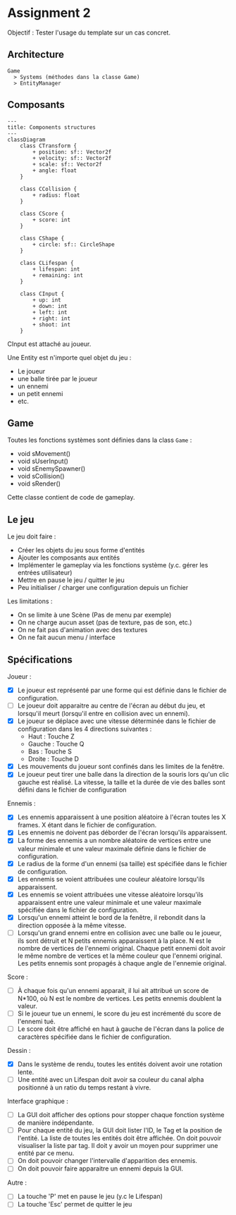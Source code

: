 # Assignment 2

Objectif : Tester l'usage du template sur un cas concret.

## Architecture

```
Game
  > Systems (méthodes dans la classe Game)
  > EntityManager
```

## Composants

```mermaid
---
title: Components structures
---
classDiagram
    class CTransform {
        + position: sf:: Vector2f
        + velocity: sf:: Vector2f
        + scale: sf:: Vector2f
        + angle: float
    }

    class CCollision {
        + radius: float
    }

    class CScore {
        + score: int
    }

    class CShape {
        + circle: sf:: CircleShape
    }

    class CLifespan {
        + lifespan: int
        + remaining: int
    }

    class CInput {
        + up: int
        + down: int
        + left: int
        + right: int
        + shoot: int
    }
```

CInput est attaché au joueur.

Une Entity est n'importe quel objet du jeu :

- Le joueur
- une balle tirée par le joueur
- un ennemi
- un petit ennemi
- etc.


## Game

Toutes les fonctions systèmes sont définies dans la class `Game` :

- void sMovement()
- void sUserInput()
- void sEnemySpawner()
- void sCollision()
- void sRender()

Cette classe contient de code de gameplay.

## Le jeu

Le jeu doit faire :

- Créer les objets du jeu sous forme d'entités
- Ajouter les composants aux entités
- Implémenter le gameplay via les fonctions système (y.c. gérer les entrées utilisateur)
- Mettre en pause le jeu / quitter le jeu
- Peu initialiser / charger une configuration depuis un fichier

Les limitations :

- On se limite à une Scène (Pas de menu par exemple)
- On ne charge aucun asset (pas de texture, pas de son, etc.)
- On ne fait pas d'animation avec des textures
- On ne fait aucun menu / interface

## Spécifications

Joueur :

- [x] Le joueur est représenté par une forme qui est définie dans le fichier de configuration.
- [ ] Le joueur doit apparaitre au centre de l'écran au début du jeu, et lorsqu'il meurt (lorsqu'il entre en
  collision avec un ennemi).
- [x] Le joueur se déplace avec une vitesse déterminée dans le fichier de configuration dans les 4 directions
  suivantes :
    + Haut : Touche Z
    + Gauche : Touche Q
    + Bas : Touche S
    + Droite : Touche D
- [x] Les mouvements du joueur sont confinés dans les limites de la fenêtre.
- [x] Le joueur peut tirer une balle dans la direction de la souris lors qu'un clic gauche est réalisé. La vitesse,
  la taille et la durée de vie des balles sont défini dans le fichier de configuration

Ennemis :

- [x] Les ennemis apparaissent à une position aléatoire à l'écran toutes les X frames. X étant dans le fichier de
  configuration.
- [x] Les ennemis ne doivent pas déborder de l'écran lorsqu'ils apparaissent.
- [x] La forme des ennemis a un nombre aléatoire de vertices entre une valeur minimale et une valeur maximale
  définie dans le fichier de configuration.
- [x] Le radius de la forme d'un ennemi (sa taille) est spécifiée dans le fichier de configuration.
- [x] Les ennemis se voient attribuées une couleur aléatoire lorsqu'ils apparaissent.
- [x] Les ennemis se voient attribuées une vitesse aléatoire lorsqu'ils apparaissent entre une valeur minimale et
  une valeur maximale spécifiée dans le fichier de configuration.
- [x] Lorsqu'un ennemi atteint le bord de la fenêtre, il rebondit dans la direction opposée à la même vitesse.
- [ ] Lorsqu'un grand ennemi entre en collision avec une balle ou le joueur, ils sont détruit et N petits ennemis
  apparaissent à la place. N est le nombre de vertices de l'ennemi original. Chaque petit ennemi doit avoir
  le même nombre de vertices et la même couleur que l'ennemi original. Les petits ennemis sont propagés à chaque
  angle de l'ennemie original.

Score :

- [ ] À chaque fois qu'un ennemi apparait, il lui ait attribué un score de N*100, où N est le nombre de vertices. Les
  petits ennemis doublent la valeur.
- [ ] Si le joueur tue un ennemi, le score du jeu est incrémenté du score de l'ennemi tué.
- [ ] Le score doit être affiché en haut à gauche de l'écran dans la police de caractères spécifiée dans le fichier de
  configuration.

Dessin :

- [x] Dans le système de rendu, toutes les entités doivent avoir une rotation lente.
- [ ] Une entité avec un Lifespan doit avoir sa couleur du canal alpha positionné à un ratio du temps restant à vivre.

Interface graphique :

- [ ] La GUI doit afficher des options pour stopper chaque fonction système de manière indépendante.
- [ ] Pour chaque entité du jeu, la GUI doit lister l'ID, le Tag et la position de l'entité. La liste de toutes
  les entités doit être affichée. On doit pouvoir visualiser la liste par tag. Il doit y avoir un moyen pour
  supprimer une entité par ce menu.
- [ ] On doit pouvoir changer l'intervalle d'apparition des ennemis.
- [ ] On doit pouvoir faire apparaitre un ennemi depuis la GUI.

Autre :

- [ ] La touche 'P' met en pause le jeu (y.c le Lifespan)
- [ ] La touche 'Esc' permet de quitter le jeu
